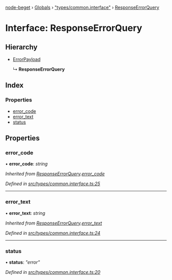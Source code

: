 [node-beget](../README.md) › [Globals](../globals.md) › ["types/common.interface"](../modules/_types_common_interface_.md) › [ResponseErrorQuery](_types_common_interface_.responseerrorquery.md)

# Interface: ResponseErrorQuery

## Hierarchy

* [ErrorPayload](_types_common_interface_.errorpayload.md)

  ↳ **ResponseErrorQuery**

## Index

### Properties

* [error_code](_types_common_interface_.responseerrorquery.md#error_code)
* [error_text](_types_common_interface_.responseerrorquery.md#error_text)
* [status](_types_common_interface_.responseerrorquery.md#status)

## Properties

###  error_code

• **error_code**: *string*

*Inherited from [ResponseErrorQuery](_types_common_interface_.responseerrorquery.md).[error_code](_types_common_interface_.responseerrorquery.md#error_code)*

*Defined in [src/types/common.interface.ts:25](https://github.com/olehcambel/node-beget/blob/2b6a521/src/types/common.interface.ts#L25)*

___

###  error_text

• **error_text**: *string*

*Inherited from [ResponseErrorQuery](_types_common_interface_.responseerrorquery.md).[error_text](_types_common_interface_.responseerrorquery.md#error_text)*

*Defined in [src/types/common.interface.ts:24](https://github.com/olehcambel/node-beget/blob/2b6a521/src/types/common.interface.ts#L24)*

___

###  status

• **status**: *"error"*

*Defined in [src/types/common.interface.ts:20](https://github.com/olehcambel/node-beget/blob/2b6a521/src/types/common.interface.ts#L20)*
